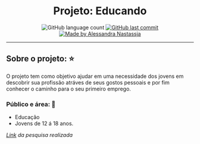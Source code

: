 <h1 align="center">
  Projeto: Educando 
</h1>
<p align="center">
  <img alt="GitHub language count" src="https://img.shields.io/github/repo-size/Alessandra-Nastassja/PROJECT-EDUCAFRO?color=%239175db">
  <a href="https://github.com/Alessandra-Nastassja/PROJECT-WEARISM/commits/master">
    <img alt="GitHub last commit" src="https://img.shields.io/github/last-commit/Alessandra-Nastassja/PROJECT-EDUCAFRO?color=%239175db">
  </a>
  <a href="https://www.linkedin.com/in/alessandra-nastassja/">
    <img alt="Made by Alessandra Nastassja" src="https://img.shields.io/badge/made%20by-AlessandraNastassja-%239175db">
  </a>
</p>

******
## Sobre o projeto: ⭐

O projeto tem como objetivo ajudar em uma necessidade dos jovens em descobrir sua profissão atráves de seus gostos pessoais e por fim conhecer o caminho para o seu primeiro emprego.

### Público e área: 📌

* Educação
* Jovens de 12 á 18 anos.

*[Link](https://miro.com/app/board/o9J_kqpCyf4=/) da pesquisa realizada*
